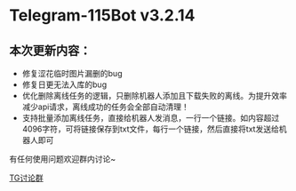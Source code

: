 # Telegram-115Bot v3.2.14
## 本次更新内容：
- 修复涩花临时图片漏删的bug
- 修复日更无法入库的bug
- 优化删除离线任务的逻辑，只删除机器人添加且下载失败的离线。为提升效率减少api请求，离线成功的任务会全部自动清理！
- 支持批量添加离线任务，直接给机器人发消息，一行一个链接。如内容超过4096字符，可将链接保存到txt文件，每行一个链接，然后直接将txt发送给机器人即可

有任何使用问题欢迎群内讨论~

[TG讨论群](https://t.me/+FTPNla_7SCc3ZWVl)

